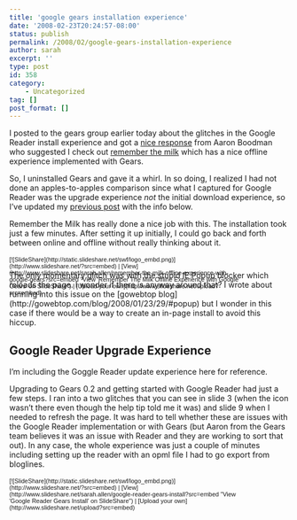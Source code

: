 ```yaml
---
title: 'google gears installation experience'
date: '2008-02-23T20:24:57-08:00'
status: publish
permalink: /2008/02/google-gears-installation-experience
author: sarah
excerpt: ''
type: post
id: 358
category:
    - Uncategorized
tag: []
post_format: []
---
```

I posted to the gears group earlier today about the glitches in the Google Reader install experience and got a [nice response](http://groups.google.com/group/google-gears/msg/fdfda07ba2971fa1) from Aaron Boodman who suggested I check out [remember the milk](http://www.rememberthemilk.com/) which has a nice offline experience implemented with Gears.

So, I uninstalled Gears and gave it a whirl. In so doing, I realized I had not done an apples-to-apples comparison since what I captured for Google Reader was the upgrade experience *not*  the initial download experience, so I’ve updated my [previous post](https://www.ultrasaurus.com/sarahblog/archives/000424.html) with the info below.

Remember the Milk has really done a nice job with this. The installation took just a few minutes. After setting it up initially, I could go back and forth between online and offline without really thinking about it.

<div id="__ss_279409" style="width:425px;text-align:left"><div style="font-size:11px;font-family:tahoma,arial;height:26px;padding-top:2px">[![SlideShare](http://static.slideshare.net/swf/logo_embd.png)](http://www.slideshare.net/?src=embed) | [View](http://www.slideshare.net/sarah.allen/remember-the-milk-offline-experience-with-google-gears?src=embed "View 'Remember The Milk Offline Experience with Google Gears' on SlideShare") | [Upload your own](http://www.slideshare.net/upload?src=embed)</div></div>The only momentary glitch was with the stupid IE Popup blocker which reloads the page. I wonder if there is anyway around that? I wrote about running into this issue on the [gowebtop blog](http://gowebtop.com/blog/2008/01/23/29/#popup) but I wonder in this case if there would be a way to create an in-page install to avoid this hiccup.

Google Reader Upgrade Experience
--------------------------------

I’m including the Goggle Reader update experience here for reference.

Upgrading to Gears 0.2 and getting started with Google Reader had just a few steps. I ran into a two glitches that you can see in slide 3 (when the icon wasn’t there even though the help tip told me it was) and slide 9 when I needed to refresh the page. It was hard to tell whether these are issues with the Google Reader implementation or with Gears (but Aaron from the Gears team believes it was an issue with Reader and they are working to sort that out). In any case, the whole experience was just a couple of minutes including setting up the reader with an opml file I had to go export from bloglines.

<div id="__ss_278883" style="width:425px;text-align:left"><div style="font-size:11px;font-family:tahoma,arial;height:26px;padding-top:2px">[![SlideShare](http://static.slideshare.net/swf/logo_embd.png)](http://www.slideshare.net/?src=embed) | [View](http://www.slideshare.net/sarah.allen/google-reader-gears-install?src=embed "View 'Google Reader Gears Install' on SlideShare") | [Upload your own](http://www.slideshare.net/upload?src=embed)</div></div>